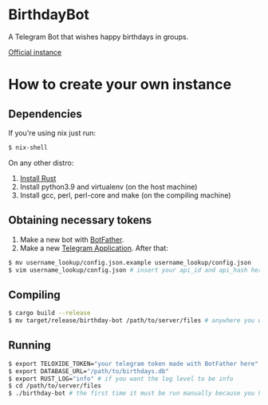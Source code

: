 # BirthdayBot
A Telegram Bot that wishes happy birthdays in groups.

[Official instance](t.me/happybirthday_bbot)

# How to create your own instance
## Dependencies
If you're using nix just run:
```bash
$ nix-shell
```

On any other distro:
1. [Install Rust](https://rustup.rs/)
2. Install python3.9 and virtualenv (on the host machine)
3. Install gcc, perl, perl-core and make (on the compiling machine)

## Obtaining necessary tokens
1. Make a new bot with [BotFather](t.me/BotFather).
2. Make a new [Telegram Application](https://core.telegram.org/api/obtaining_api_id).
After that:
```bash
$ mv username_lookup/config.json.example username_lookup/config.json
$ vim username_lookup/config.json # insert your api_id and api_hash here
```

## Compiling
```bash
$ cargo build --release
$ mv target/release/birthday-bot /path/to/server/files # anywhere you want, as long as the program has enough permissions to write on the same directory
```

## Running
```bash
$ export TELOXIDE_TOKEN="your telegram token made with BotFather here"
$ export DATABASE_URL="/path/to/birthdays.db"
$ export RUST_LOG="info" # if you want the log level to be info
$ cd /path/to/server/files
$ ./birthday-bot # the first time it must be run manually because you have to login into telegram, after that you can call it from any init script you want (as long as the program has access to $PATH and the other exported variables)
```